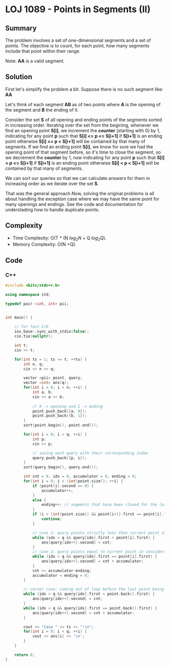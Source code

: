 # LOJ 1089 - Points in Segments (II)

## Summary
The problem involves a set of one-dimensional segments and a set of points. The objective is to count, for each point, how many segments include that point within their range. 

Note: **AA** is a valid segment.

## Solution
First let's simplify the problem a bit. Suppose there is no such segment like: **AA** 

Let's think of each segment **AB** as of two points where **A** is the opening of the segment and **B** the ending of it. 

Consider the set **S** of all opening and ending points of the segments sorted in increasing order. Iterating over the set from the begining, whenever we find an opening point **S[i]**, we increment the **counter** (starting with 0) by 1, indicating for any point **p** such that **S[i] <= p <= S[i+1]**  if **S[i+1]** is an ending point otherwise **S[i] <= p < S[i+1]** will be contained by that many of segments. If we find an ending point **S[i]**, we know for sure we had the opening point of that segment before, so it's time to close the segment, so we decrement the **counter** by 1, now indicating for any point **p** such that **S[i] < p <= S[i+1]**  if **S[i+1]** is an ending point otherwise **S[i] < p < S[i+1]** will be contained by that many of segments.

We can sort our queries so that we can calculate answers for them in increasing order as we iterate over the set **S**.

That was the general approach.Now, solving the original problems is all about handling the exception case where we may have the same point for many openings and endings. See the code and documentation for understading how to handle duplicate points.

## Complexity
- Time Complexity: O(T * (N $log{_2}{N}$ + Q $log{_2}{Q}$).
- Memory Complexity: O(N +Q).

## Code

### C++

```cpp
#include <bits/stdc++.h>

using namespace std;

typedef pair <int, int> pii;


int main() {
    
    // for fast I/O
    ios_base::sync_with_stdio(false);
    cin.tie(nullptr);

    int t;
    cin >> t;

    for(int ts = 1; ts <= t; ++ts) {
        int n, q;
        cin >> n >> q;

        vector <pii> point, query;
        vector <int> ans(q);
        for(int i = 0; i < n; ++i) {
            int a, b;
            cin >> a >> b;
            
            // 0 -> opening and 1 -> ending
            point.push_back({a, 0});
            point.push_back({b, 1});
        }
        sort(point.begin(), point.end());

        for(int i = 0; i < q; ++i) {
            int p;
            cin >> p;

            // saving each query with their corresponding index
            query.push_back({p, i});
        }
        sort(query.begin(), query.end());

        int cnt = 0, idx = 0, accumulator = 0, ending = 0;
        for(int i = 0; i < (int)point.size(); ++i) {
            if (point[i].second == 0) {
                accumulator++;
            }
            else {
                ending++; // segments that have been closed for the later points
            }
            if (i < (int)point.size() && point[i+1].first == point[i].first) { // accumulating cases with same opening or ending: (p, 0) or (p, 1)
                continue;
            }

            // case 1: query points strictly less than current point in consideration
            while (idx < q && query[idx].first < point[i].first) {
                ans[query[idx++].second] = cnt;
            }
            // case 2: query points equal to current point in consideration
            while (idx < q && query[idx].first == point[i].first) {
                ans[query[idx++].second] = cnt + accumulator;
            }
            cnt += accumulator-ending;
            accumulator = ending = 0;
        }

        // corner case: coming out of loop before the last point being considered
        while (idx < q && query[idx].first < point.back().first) {
            ans[query[idx++].second] = cnt;
        }
        while (idx < q && query[idx].first == point.back().first) {
            ans[query[idx++].second] = cnt + accumulator;
        }

        cout << "Case " << ts << ":\n";
        for(int i = 0; i < q; ++i) {
            cout << ans[i] << '\n';
        }
    }

    return 0;
}
```